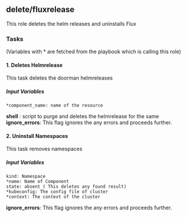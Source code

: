 ## delete/fluxrelease
This role deletes the helm releases and uninstalls Flux

### Tasks
(Variables with * are fetched from the playbook which is calling this role)
#### 1. Deletes Helmrelease
This task deletes the doorman helmreleases
##### Input Variables
    *component_name: name of the resource
**shell** : script to purge and deletes the helmrelease for the same
**ignore_errors**: This flag ignores the any errors and proceeds further.

#### 2. Uninstall Namespaces
This task removes namespaces
##### Input Variables
    kind: Namespace
    *name: Name of Component
    state: absent ( This deletes any found result)
    *kubeconfig: The config file of cluster
    *context: The context of the cluster
**ignore_errors**: This flag ignores the any errors and proceeds further.